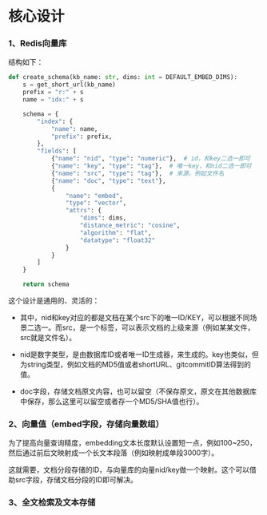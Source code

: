 

# 核心设计


### 1、Redis向量库

结构如下：

```python
def create_schema(kb_name: str, dims: int = DEFAULT_EMBED_DIMS):
    s = get_short_url(kb_name)
    prefix = "r:" + s
    name = "idx:" + s

    schema = {
        "index": {
            "name": name,
            "prefix": prefix,
        },
        "fields": [
            {"name": "nid", "type": "numeric"},  # id，和key二选一即可
            {"name": "key", "type": "tag"},  # 唯一key，和nid二选一即可
            {"name": "src", "type": "tag"},  # 来源，例如文件名
            {"name": "doc", "type": "text"},
            {
                "name": "embed",
                "type": "vector",
                "attrs": {
                    "dims": dims,
                    "distance_metric": "cosine",
                    "algorithm": "flat",
                    "datatype": "float32"
                }
            }
        ]
    }

    return schema
```
这个设计是通用的、灵活的：

- 其中，nid和key对应的都是文档在某个src下的唯一ID/KEY，可以根据不同场景二选一。而src，是一个标签，可以表示文档的上级来源（例如某某文件，src就是文件名）。

- nid是数字类型，是由数据库ID或者唯一ID生成器，来生成的。key也类似，但为string类型，例如文档的MD5值或者shortURL、gitcommitID算法得到的值。

- doc字段，存储文档原文内容，也可以留空（不保存原文，原文在其他数据库中保存，那么这里可以留空或者存一个MD5/SHA值也行）。


### 2、向量值（embed字段，存储向量数组）
为了提高向量查询精度，embedding文本长度默认设置短一点，例如100~250，然后通过前后文映射成一个长文本段落（例如映射成单段3000字）。

这就需要，文档分段存储的ID，与向量库的向量nid/key做一个映射。这个可以借助src字段，存储文档分段的ID即可解决。

### 3、全文检索及文本存储




